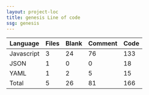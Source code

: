 ```yaml
---
layout: project-loc
title: genesis Line of code
ssg: genesis
---
```

<div class="table-responsive">
<table class="table">
<thead><tr>
<th>Language</th>
<th>Files</th>
<th>Blank</th>
<th>Comment</th>
<th>Code</th>
</tr></thead><tbody>
<tr><td>Javascript</td><td> 3</td><td> 24</td><td> 76</td><td> 133</td></tr>
<tr><td>JSON</td><td> 1</td><td> 0</td><td> 0</td><td> 18</td></tr>
<tr><td>YAML</td><td> 1</td><td> 2</td><td> 5</td><td> 15</td></tr>
<tr><td>Total</td><td>5</td><td>26</td><td>81</td><td>166</td></tr>
</tbody></table></div>
